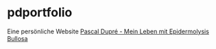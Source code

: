 # pdportfolio
Eine persönliche Website
[Pascal Dupré - Mein Leben mit Epidermolysis Bullosa](https://pascaldupre.de)


